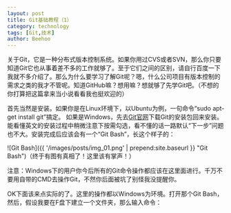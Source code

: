 ```yaml
---
layout: post
title: Git基础教程（1）
category: technology
tags: [Git,技术]
author: Beehoo
---
```


关于Git，它是一种分布式版本控制系统。如果你用过CVS或者SVN，那么你只要知道Git它也从事着差不多的工作就够了。至于它们之间的区别，请自行百度一下我就不多介绍了。那么为什么要学习了解Git呢？嗯，什么公司项目有版本控制的需求之类的我才不管呢。知道GitHub嘛？想用嘛？想就够了先学Git吧。（不想的你打算把这篇拿来当小说看看我也挺欢迎的）

首先当然是安装。如果你是在Linux环境下，以Ubuntu为例，一句命令“sudo apt-get install git”搞定。
如果是Windows，先去[Git官网](http://git-scm.com/download/ "Git下载")下载Git的安装包回来安装。能看懂英文的安装过程中稍微注意下按需勾选，看不懂的话一路默认“下一步”问题也不大。安装完成后应该会有一个“Git Bash”，长这个样子的：

![Git Bash]({{ '/images/posts/img_01.png' | prepend:site.baseurl }} "Git Bash")（终于有图有真相了！这里该有掌声！）

注意：Windows下的用户你今后所有的Git命令操作都应该在这里面进行。千万不要用自带的CMD去操作Git，不然你后面被坑了别怪我没提醒你。

OK下面该来点实际的了。这里的操作都以Windows为环境。打开那个Git Bash，然后，假设我要在F盘下建立一个文件夹，那么输入命令：


